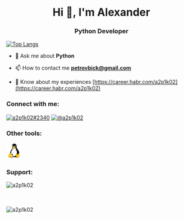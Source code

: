 <h1 align="center">Hi 👋, I'm Alexander</h1>
<h3 align="center">Python Developer</h3>

[![Top Langs](https://github-readme-stats.vercel.app/api/top-langs/?username=a2p1k01&layout=compact&show_icons=true&theme=dark)](https://github.com/anuraghazra/github-readme-stats)


- 💬 Ask me about **Python**

- 📫 How to contact me **petrovbick@gmail.com**

- 📄 Know about my experiences [https://career.habr.com/a2p1k02](https://career.habr.com/a2p1k02)


<h3 align="left">Connect with me:</h3>
<p align="left">
<a href="https://discord.gg/a2p1k02#2340" target="blank"><img align="center" src="https://cdn.jsdelivr.net/npm/simple-icons@3.0.1/icons/discord.svg" alt="a2p1k02#2340" height="30" width="40" /></a>
<a href="https://t.me/a2p1k02" target="blank"><img align="center" src="https://cdn.jsdelivr.net/npm/simple-icons@3.0.1/icons/telegram.svg" alt="@a2p1k02" height="30" width="40" /></a>
</p>

<h3 align="left">Other tools:</h3>
<p align="left"> <a href="https://www.linux.org/" target="_blank"> <img src="https://raw.githubusercontent.com/devicons/devicon/master/icons/linux/linux-original.svg" alt="linux" width="40" height="40"/> </a> </p>

<h3 align="left">Support:</h3>
<p><a href="https://www.buymeacoffee.com/a2p1k02"> <img align="left" src="https://cdn.buymeacoffee.com/buttons/v2/default-yellow.png" height="50" width="210" alt="a2p1k02" /></a></p><br><br><br>

<p><a href="https://liberapay.com/a2p1k02/donate"> <img align="left" src="https://liberapay.com/assets/widgets/donate.svg" alt="a2p1k02" /></a></p><br>
